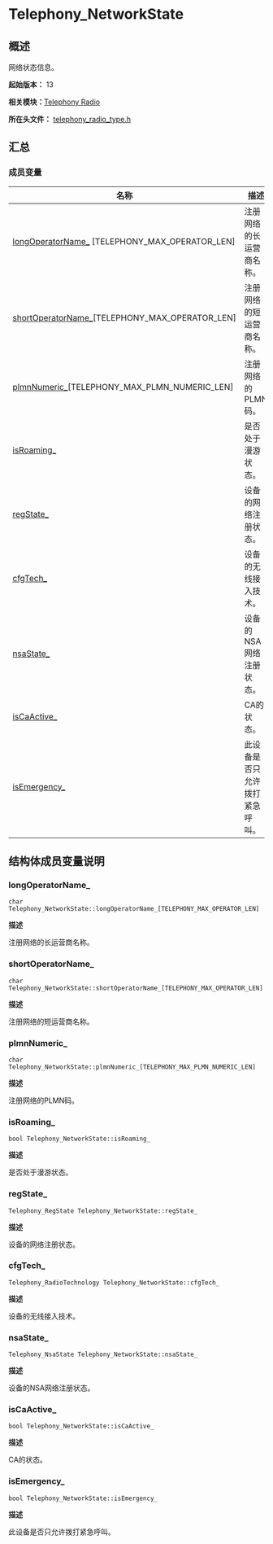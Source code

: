 # Telephony_NetworkState


## 概述

网络状态信息。

**起始版本：** 13

**相关模块：**[Telephony Radio](ndk-apis-telephony-radio.md)

**所在头文件：** [telephony_radio_type.h](telephony__radio__type_8h.md)


## 汇总


### 成员变量

| 名称 | 描述 |
| -------- | -------- |
| [longOperatorName_](#longoperatorname_) [TELEPHONY_MAX_OPERATOR_LEN] | 注册网络的长运营商名称。 |
| [shortOperatorName_](#shortoperatorname_)[TELEPHONY_MAX_OPERATOR_LEN] | 注册网络的短运营商名称。 |
| [plmnNumeric_](#plmnnumeric_)[TELEPHONY_MAX_PLMN_NUMERIC_LEN] | 注册网络的PLMN码。 |
| [isRoaming_](#isroaming_) | 是否处于漫游状态。 |
| [regState_](#regstate_) | 设备的网络注册状态。 |
| [cfgTech_](#cfgtech_) | 设备的无线接入技术。 |
| [nsaState_](#nsastate_) | 设备的NSA网络注册状态。 |
| [isCaActive_](#iscaactive_) | CA的状态。 |
| [isEmergency_](#isemergency_) | 此设备是否只允许拨打紧急呼叫。 |


## 结构体成员变量说明


### longOperatorName_

```
char Telephony_NetworkState::longOperatorName_[TELEPHONY_MAX_OPERATOR_LEN]
```

**描述**

注册网络的长运营商名称。


### shortOperatorName_

```
char Telephony_NetworkState::shortOperatorName_[TELEPHONY_MAX_OPERATOR_LEN]
```

**描述**

注册网络的短运营商名称。


### plmnNumeric_

```
char Telephony_NetworkState::plmnNumeric_[TELEPHONY_MAX_PLMN_NUMERIC_LEN]
```

**描述**

注册网络的PLMN码。


### isRoaming_

```
bool Telephony_NetworkState::isRoaming_
```

**描述**

是否处于漫游状态。

### regState_

```
Telephony_RegState Telephony_NetworkState::regState_
```

**描述**

设备的网络注册状态。

### cfgTech_

```
Telephony_RadioTechnology Telephony_NetworkState::cfgTech_
```

**描述**

设备的无线接入技术。

### nsaState_

```
Telephony_NsaState Telephony_NetworkState::nsaState_
```

**描述**

设备的NSA网络注册状态。

### isCaActive_

```
bool Telephony_NetworkState::isCaActive_
```

**描述**

CA的状态。

### isEmergency_

```
bool Telephony_NetworkState::isEmergency_
```

**描述**

此设备是否只允许拨打紧急呼叫。
